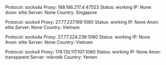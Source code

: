 Protocol: socks4a
Proxy: 188.166.217.4:47553
Status: working
IP: None
Anon: elite
Server: None
Country: Singapore

Protocol: socks4
Proxy: 27.77.237.169:1080
Status: working
IP: None
Anon: elite
Server: None
Country: Vietnam

Protocol: socks4a
Proxy: 27.77.224.236:1080
Status: working
IP: None
Anon: elite
Server: None
Country: Vietnam

Protocol: socks4
Proxy: 178.130.117.107:1080
Status: working
IP: None
Anon: transparent
Server: mikrotik
Country: Yemen

